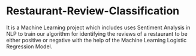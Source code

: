 # Restaurant-Review-Classification
It is a Machine Learning project which includes uses Sentiment Analysis in NLP to train our  algorithm for identifying the reviews of a restaurant to be either positive or negative with the  help of the Machine Learning Logistic Regression Model.
